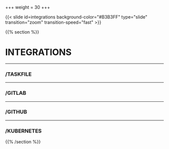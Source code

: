 +++
weight = 30
+++

{{< slide id=integrations background-color="#B3B3FF" type="slide" transition="zoom" transition-speed="fast" >}}

{{% section %}}

# INTEGRATIONS


---

### /TASKFILE

---

### /GITLAB

---

### /GITHUB

---

### /KUBERNETES


{{% /section %}}
